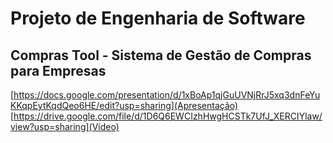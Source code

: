 # Projeto de Engenharia de Software

## Compras Tool - Sistema de Gestão de Compras para Empresas
   [https://docs.google.com/presentation/d/1xBoAp1qjGuUVNjRrJ5xq3dnFeYuKKqpEytKqdQeo6HE/edit?usp=sharing](Apresentação)
   [https://drive.google.com/file/d/1D6Q6EWCIzhHwgHCSTk7UfJ_XERCIYlaw/view?usp=sharing](Vídeo)
